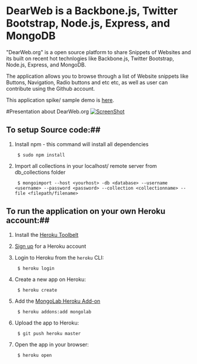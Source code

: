 # DearWeb is a Backbone.js, Twitter Bootstrap, Node.js, Express, and MongoDB #

"DearWeb.org" is a open source platform to share Snippets of Websites and its built on recent hot technlogies like Backbone.js, Twitter Bootstrap, Node.js, Express, and MongoDB.

The application allows you to browse through a list of Website snippets like Buttons, Navigation, Radio buttons and etc etc, as well as user can contribute using the Github account.

This application spike/ sample demo is [here](http://dearweb.herokuapp.com/#/elements).


#Presentation about DearWeb.org
[![ScreenShot](https://raw.github.com/ermauliks/dearweb.org/master/public/img/video.png)](http://y2u.be/jOrzO0V0o7s)

## To setup Source code:##

1. Install npm - this command will install all dependencies
		
		$ sudo npm install

2. Import all collections in your localhost/ remote server from db_collections folder

		$ mongoimport --host <yourhost> -db <database> --username <username> --password <password> --collection <collectionname> --file <filepath/filename>


## To run the application on your own Heroku account:##

1. Install the [Heroku Toolbelt](http://toolbelt.heroku.com)

2. [Sign up](http://heroku.com/signup) for a Heroku account

3. Login to Heroku from the `heroku` CLI:

        $ heroku login

4. Create a new app on Heroku:

        $ heroku create

5. Add the [MongoLab Heroku Add-on](http://addons.heroku.com/mongolab)

        $ heroku addons:add mongolab

6. Upload the app to Heroku:

        $ git push heroku master

7. Open the app in your browser:

        $ heroku open


